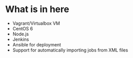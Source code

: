 # What is in here

 * Vagrant/Virtualbox VM
 * CentOS 6
 * Node.js
 * Jenkins
 * Ansible for deployment
 * Support for automatically importing jobs from XML files

